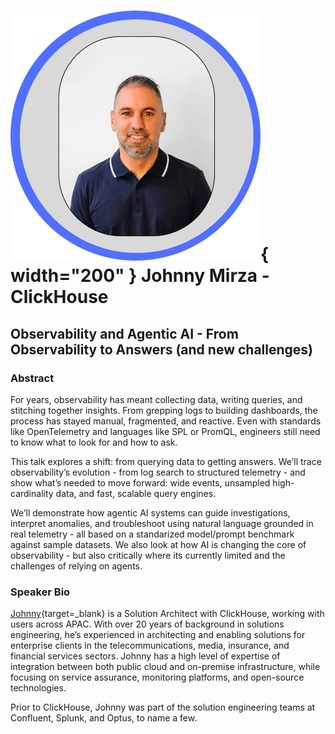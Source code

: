 # ![](../images/speakers/headshots/JohnnyMirza.png){ width="200" } Johnny Mirza - ClickHouse

## Observability and Agentic AI - From Observability to Answers (and new challenges)

### Abstract
For years, observability has meant collecting data, writing queries, and stitching together insights. From grepping logs to building dashboards, the process has stayed manual, fragmented, and reactive. Even with standards like OpenTelemetry and languages like SPL or PromQL, engineers still need to know what to look for and how to ask.

This talk explores a shift: from querying data to getting answers. We’ll trace observability’s evolution - from log search to structured telemetry - and show what’s needed to move forward: wide events, unsampled high-cardinality data, and fast, scalable query engines.

We’ll demonstrate how agentic AI systems can guide investigations, interpret anomalies, and troubleshoot using natural language grounded in real telemetry - all based on a standarized model/prompt benchmark against sample datasets. We also look at how AI is changing the core of observability - but also critically where its currently limited and the challenges of relying on agents.

### Speaker Bio

[Johnny](https://www.linkedin.com/in/johnnym/){target=_blank} is a Solution Architect with ClickHouse, working with users across APAC. With over 20 years of background in solutions engineering, he’s experienced in architecting and enabling solutions for enterprise clients in the telecommunications, media, insurance, and financial services sectors. Johnny has a high level of expertise of integration between both public cloud and on-premise infrastructure, while focusing on service assurance, monitoring platforms, and open-source technologies.

Prior to ClickHouse, Johnny was part of the solution engineering teams at Confluent, Splunk, and Optus, to name a few.